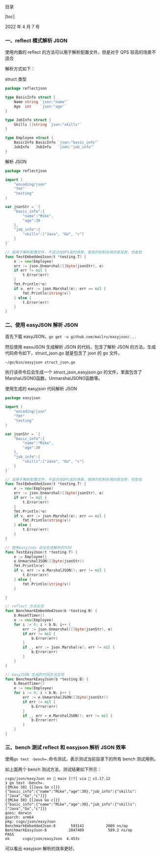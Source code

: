 目录

[toc]

2022 年 4 月 7 号

### 一、reflect 模式解析 JSON

使用内置的 reflect 的方法可以用于解析配置文件，但是对于 QPS 较高的场景不适合

解析方式如下：

struct 类型

```go
package reflectjson

type BasicInfo struct {
	Name string `json:"name"`
	Age  int    `json:"age"`
}

type JobInfo struct {
	Skills []string `json:"skills"`
}

type Employee struct {
	BasicInfo BasicInfo `json:"basic_info"`
	JobInfo   JobInfo   `json:"job_info"`
}

```

解析 JSON

```go
package reflectjson

import (
	"encoding/json"
	"fmt"
	"testing"
)

var jsonStr = `{
	"basic_info":{
		"name":"Mike",
		"age":30
	},
	"job_info":{
		"skills":["Java", "Go", "c"]
	}
}`

// 适用于解析配置文件，不适合在QPS高的场景，使用的机制采用的是反射，性能低
func TestEmbeddedJson(t *testing.T) {
	e := new(Employee)
	err := json.Unmarshal([]byte(jsonStr), e)
	if err != nil {
		t.Error(err)
	}
	fmt.Println(*e)
	if v, err := json.Marshal(e); err == nil {
		fmt.Println(string(v))
	} else {
		t.Error(err)
	}
}
```

### 二、使用 easyJSON 解析 JSON

首先下载 easyJSON，`go get -u github.com/mailru/easyjson/...`

然后使用 easuJSON 生成解析 JSON 的代码，包含了解析 JSON 的方法，生成代码命令如下，struct_json.go 就是包含了 json 的 go 文件。

```visual basic
~/go/bin/easyjson struct_json.go
```

执行该命令后会生成一个 struct_json_easyjson.go 的文件，里面包含了 MarshalJSON()函数，UnmarshalJSON()函数等。

使用生成的 easyjson 代码解析 JSON

```go
package easyjson

import (
	"encoding/json"
	"fmt"
	"testing"
)

var jsonStr = `{
	"basic_info":{
		"name":"Mike",
		"age":30
	},
	"job_info":{
		"skills":["Java", "Go", "c"]
	}
}`

// 适用于解析配置文件，不适合在QPS高的场景，使用的机制采用的是反射，性能低
func TestEmbeddedJson(t *testing.T) {
	e := new(Employee)
	err := json.Unmarshal([]byte(jsonStr), e)
	if err != nil {
		t.Error(err)
	}
	fmt.Println(*e)
	if v, err := json.Marshal(e); err == nil {
		fmt.Println(string(v))
	} else {
		t.Error(err)
	}
}

// 使用easyjson 自动生成解析的代码
func TestEasyJson(t *testing.T) {
	e := Employee{}
	e.UnmarshalJSON([]byte(jsonStr))
	fmt.Println(e)
	if v, err := e.MarshalJSON(); err != nil {
		t.Error(err)
	} else {
		fmt.Println(string(v))
	}

}

// reflect 方式实现
func BenchmarkEmbeddedJson(b *testing.B) {
	b.ResetTimer()
	e := new(Employee)
	for i := 0; i < b.N; i++ {
		err := json.Unmarshal([]byte(jsonStr), e)
		if err != nil {
			b.Error(err)
		}
		if _, err := json.Marshal(e); err != nil {
			b.Error(err)
		}
	}
}

// easyJSON 生成的代码方法实现
func BenchmarkEasyJson(b *testing.B) {
	b.ResetTimer()
	e := new(Employee)
	for i := 0; i < b.N; i++ {
		err := e.UnmarshalJSON([]byte(jsonStr))
		if err != nil {
			b.Error(err)
		}
		if _, err = e.MarshalJSON(); err != nil {
			b.Error(err)
		}
	}
}

```

### 三、bench 测试 reflect 和 easyjson 解析 JSON 效率

使用`go test -bench=.`命令测试，表示测试当前目录下的所有 bench 测试用例。

如上面两个 bench 测试方法，测试结果如下所示：

```visual basic
csgo/json/easyJson on  main [!?] via 🐹 v1.17.12
❯ go test -bench=.
{{Mike 30} {[Java Go c]}}
{"basic_info":{"name":"Mike","age":30},"job_info":{"skills":["Java","Go","c"]}}
{{Mike 30} {[Java Go c]}}
{"basic_info":{"name":"Mike","age":30},"job_info":{"skills":["Java","Go","c"]}}
goos: darwin
goarch: arm64
pkg: csgo/json/easyJson
BenchmarkEmbeddedJson-8   	  593142	      2009 ns/op
BenchmarkEasyJson-8       	 2047489	       589.2 ns/op
PASS
ok  	csgo/json/easyJson	4.453s
```

可以看出 easyjson 解析的效率更好。